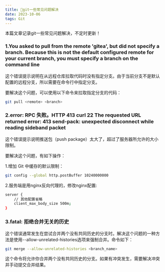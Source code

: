 ```yaml
---
title: 💯git一些常见问题解决
date: 2023-10-06
tags: Git
---
```


本篇文章记录git一些常见问题解决，不定时更新！

### 1.You asked to pull from the remote 'gitea', but did not specify a branch. Because this is not the default configured remote for your current branch, you must specify a branch on the command line

这个错误提示说明在从远程仓库拉取代码时没有指定分支。由于当前分支不是默认配置的远程分支，所以需要在命令行中指定分支。

要解决这个问题，可以使用以下命令来拉取指定分支的代码：

```sh
git pull <remote> <branch>
```

### 2.error: RPC 失败。HTTP 413 curl 22 The requested URL returned error: 413 send-pack: unexpected disconnect while reading sideband packet

这个错误提示说明推送包（push package）太大了，超过了服务器所允许的大小限制。

要解决这个问题，有如下操作：

1.增加 Git 中缓存的默认限制：

```bash
git config --global http.postBuffer 10240000000
```

2.服务端是用nginx反向代理的，修改nginx配置:

```sh
server {
    // 其他配置省略
    client_max_body_size 500m;
}
```

### 3.fatal: 拒绝合并无关的历史

这个错误通常发生在尝试合并两个没有共同历史的分支时。解决这个问题的一种方法是使用--allow-unrelated-histories选项来强制合并。命令如下：

```sh
git merge --allow-unrelated-histories <branch_name>
```

这个命令将允许你合并两个没有共同历史的分支。如果有冲突发生，需要解决冲突并手动提交合并结果。
